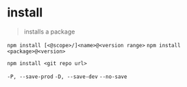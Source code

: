# install

> installs a  package

`npm install [<@scope>/]<name>@<version range>`
`npm install <package>@<version>`

`npm install <git repo url>`

`-P, --save-prod`
`-D, --save-dev`
`--no-save`